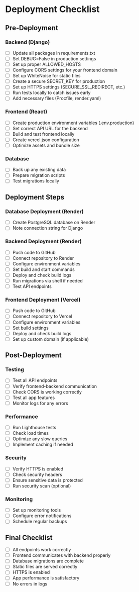 # Deployment Checklist

## Pre-Deployment

### Backend (Django)
- [ ] Update all packages in requirements.txt
- [ ] Set DEBUG=False in production settings
- [ ] Set up proper ALLOWED_HOSTS
- [ ] Configure CORS settings for your frontend domain
- [ ] Set up WhiteNoise for static files
- [ ] Create a secure SECRET_KEY for production
- [ ] Set up HTTPS settings (SECURE_SSL_REDIRECT, etc.)
- [ ] Run tests locally to catch issues early
- [ ] Add necessary files (Procfile, render.yaml)

### Frontend (React)
- [ ] Create production environment variables (.env.production)
- [ ] Set correct API URL for the backend
- [ ] Build and test frontend locally
- [ ] Create vercel.json configuration
- [ ] Optimize assets and bundle size

### Database
- [ ] Back up any existing data
- [ ] Prepare migration scripts
- [ ] Test migrations locally

## Deployment Steps

### Database Deployment (Render)
- [ ] Create PostgreSQL database on Render
- [ ] Note connection string for Django

### Backend Deployment (Render)
- [ ] Push code to GitHub
- [ ] Connect repository to Render
- [ ] Configure environment variables
- [ ] Set build and start commands
- [ ] Deploy and check build logs
- [ ] Run migrations via shell if needed
- [ ] Test API endpoints

### Frontend Deployment (Vercel)
- [ ] Push code to GitHub
- [ ] Connect repository to Vercel
- [ ] Configure environment variables
- [ ] Set build settings
- [ ] Deploy and check build logs
- [ ] Set up custom domain (if applicable)

## Post-Deployment

### Testing
- [ ] Test all API endpoints
- [ ] Verify frontend-backend communication
- [ ] Check CORS is working correctly
- [ ] Test all app features
- [ ] Monitor logs for any errors

### Performance
- [ ] Run Lighthouse tests
- [ ] Check load times
- [ ] Optimize any slow queries
- [ ] Implement caching if needed

### Security
- [ ] Verify HTTPS is enabled
- [ ] Check security headers
- [ ] Ensure sensitive data is protected
- [ ] Run security scan (optional)

### Monitoring
- [ ] Set up monitoring tools
- [ ] Configure error notifications
- [ ] Schedule regular backups

## Final Checklist
- [ ] All endpoints work correctly
- [ ] Frontend communicates with backend properly
- [ ] Database migrations are complete
- [ ] Static files are served correctly
- [ ] HTTPS is enabled
- [ ] App performance is satisfactory
- [ ] No errors in logs 